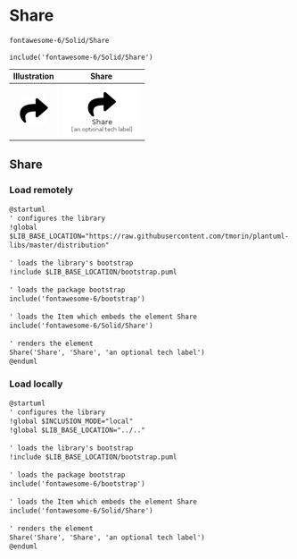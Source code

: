 # Share


```text
fontawesome-6/Solid/Share
```

```text
include('fontawesome-6/Solid/Share')
```



| Illustration | Share |
| :---: | :---: |
| ![illustration for Illustration](../../fontawesome-6/Solid/Share.png) | ![illustration for Share](../../fontawesome-6/Solid/Share.Local.png) |




## Share

### Load remotely
```plantuml
@startuml
' configures the library
!global $LIB_BASE_LOCATION="https://raw.githubusercontent.com/tmorin/plantuml-libs/master/distribution"

' loads the library's bootstrap
!include $LIB_BASE_LOCATION/bootstrap.puml

' loads the package bootstrap
include('fontawesome-6/bootstrap')

' loads the Item which embeds the element Share
include('fontawesome-6/Solid/Share')

' renders the element
Share('Share', 'Share', 'an optional tech label')
@enduml
```

### Load locally
```plantuml
@startuml
' configures the library
!global $INCLUSION_MODE="local"
!global $LIB_BASE_LOCATION="../.."

' loads the library's bootstrap
!include $LIB_BASE_LOCATION/bootstrap.puml

' loads the package bootstrap
include('fontawesome-6/bootstrap')

' loads the Item which embeds the element Share
include('fontawesome-6/Solid/Share')

' renders the element
Share('Share', 'Share', 'an optional tech label')
@enduml
```

